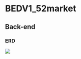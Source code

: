 # BEDV1_52market


## Back-end
### ERD
<img src="![Untitled](https://s3-us-west-2.amazonaws.com/secure.notion-static.com/8a5017c2-a4ab-48bd-b99b-608ef5d76b7d/Untitled.png)"/>  
